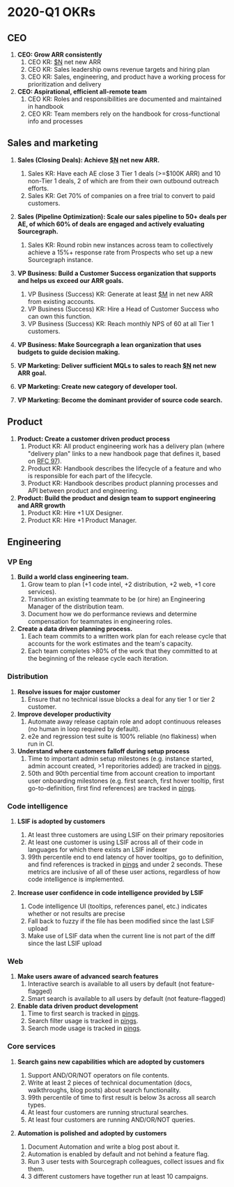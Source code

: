 # 2020-Q1 OKRs

## CEO

1. **CEO: Grow ARR consistently**
   1. CEO KR: [$N][N] net new ARR
   1. CEO KR: Sales leadership owns revenue targets and hiring plan
   1. CEO KR: Sales, engineering, and product have a working process for prioritization and delivery
1. **CEO: Aspirational, efficient all-remote team**
   1. CEO KR: Roles and responsibilities are documented and maintained in handbook
   1. CEO KR: Team members rely on the handbook for cross-functional info and processes

## Sales and marketing

1. **Sales (Closing Deals): Achieve [$N][N] net new ARR.**
   1. Sales KR: Have each AE close 3 Tier 1 deals (>=$100K ARR) and 10 non-Tier 1 deals, 2 of which are from their own outbound outreach efforts.
   1. Sales KR: Get 70% of companies on a free trial to convert to paid customers.
1. **Sales (Pipeline Optimization): Scale our sales pipeline to 50+ deals per AE, of which 60% of deals are engaged and actively evaluating Sourcegraph.**
   1. Sales KR: Round robin new instances across team to collectively achieve a 15%+ response rate from Prospects who set up a new Sourcegraph instance.

1. **VP Business: Build a Customer Success organization that supports and helps us exceed our ARR goals.**
   1. VP Business (Success) KR: Generate at least [$M][M] in net new ARR from existing accounts.
   1. VP Business (Success) KR: Hire a Head of Customer Success who can own this function.
   1. VP Business (Success) KR: Reach monthly NPS of 60 at all Tier 1 customers.

1. **VP Business: Make Sourcegraph a lean organization that uses budgets to guide decision making.**

1. **VP Marketing: Deliver sufficient MQLs to sales to reach [$N][N] net new ARR goal.**
1. **VP Marketing: Create new category of developer tool.**
1. **VP Marketing: Become the dominant provider of source code search.**

## Product

1. **Product: Create a customer driven product process**
   1. Product KR: All product engineering work has a delivery plan (where "delivery plan" links to a new handbook page that defines it, based on [RFC 97](https://docs.google.com/document/d/1cZ7JIVuRWrF2MxwDdH36SC7zOyT2qJf9AMUd9Wc9_aY/edit#heading=h.dkow31it1qt1)).
   1. Product KR: Handbook describes the lifecycle of a feature and who is responsible for each part of the lifecycle.
   1. Product KR: Handbook describes product planning processes and API between product and engineering.
1. **Product: Build the product and design team to support engineering and ARR growth**
   1. Product KR: Hire +1 UX Designer.
   1. Product KR: Hire +1 Product Manager.

## Engineering

### VP Eng

1. **Build a world class engineering team.**
   1. Grow team to plan (+1 code intel, +2 distribution, +2 web, +1 core services).
   1. Transition an existing teammate to be (or hire) an Engineering Manager of the distribution team.
   1. Document how we do performance reviews and determine compensation for teammates in engineering roles.
1. **Create a data driven planning process.**
   1. Each team commits to a written work plan for each release cycle that accounts for the work estimates and the team's capacity.
   1. Each team completes >80% of the work that they committed to at the beginning of the release cycle each iteration.

### Distribution

1. **Resolve issues for major customer**
   1. Ensure that no technical issue blocks a deal for any tier 1 or tier 2 customer.
1. **Improve developer productivity**
   1. Automate away release captain role and adopt continuous releases (no human in loop required by default).
   1. e2e and regression test suite is 100% reliable (no flakiness) when run in CI.
1. **Understand where customers falloff during setup process**
   1. Time to important admin setup milestones (e.g. instance started, admin account created, >1 reporitories added) are tracked in [pings](https://docs.sourcegraph.com/admin/pings).
   1. 50th and 90th percential time from account creation to important user onboarding milestones (e.g. first search, first hover tooltip, first go-to-definition, first find references) are tracked in [pings](https://docs.sourcegraph.com/admin/pings).

### Code intelligence

1. **LSIF is adopted by customers**
   1. At least three customers are using LSIF on their primary repositories
   1. At least one customer is using LSIF across all of their code in languages for which there exists an LSIF indexer
   1. 99th percentile end to end latency of hover tooltips, go to definition, and find references is tracked in [pings](https://docs.sourcegraph.com/admin/pings) and under 2 seconds. These metrics are inclusive of all of these user actions, regardless of how code intelligence is implemented.

1. **Increase user confidence in code intelligence provided by LSIF**
   1. Code intelligence UI (tooltips, references panel, etc.) indicates whether or not results are precise
   1. Fall back to fuzzy if the file has been modified since the last LSIF upload
   1. Make use of LSIF data when the current line is not part of the diff since the last LSIF upload

### Web

1. **Make users aware of advanced search features**
   1. Interactive search is available to all users by default (not feature-flagged)
   1. Smart search is available to all users by default (not feature-flagged)
1. **Enable data driven product development**
   1. Time to first search is tracked in [pings](https://docs.sourcegraph.com/admin/pings).
   1. Search filter usage is tracked in [pings](https://docs.sourcegraph.com/admin/pings).
   1. Search mode usage is tracked in [pings](https://docs.sourcegraph.com/admin/pings).

### Core services

1. **Search gains new capabilities which are adopted by customers**
   1. Support AND/OR/NOT operators on file contents.
   1. Write at least 2 pieces of technical documentation (docs, walkthroughs, blog posts) about search functionality.
   1. 99th percentile of time to first result is below 3s across all search types.
   1. At least four customers are running structural searches.
   1. At least four customers are running AND/OR/NOT queries.

1. **Automation is polished and adopted by customers**
   1. Document Automation and write a blog post about it.
   1. Automation is enabled by default and not behind a feature flag.
   1. Run 3 user tests with Sourcegraph colleagues, collect issues and fix them.
   1. 3 different customers have together run at least 10 campaigns.

[N]: https://docs.google.com/document/d/1yndPaKSiB4Jq6J6cwGzcIUBSIupPOySHUHsOF2ipqFo/edit#bookmark=kix.n8t17z6iyawc
[M]: https://docs.google.com/document/d/1yndPaKSiB4Jq6J6cwGzcIUBSIupPOySHUHsOF2ipqFo/edit#bookmark=id.vwn1af52n0ns
